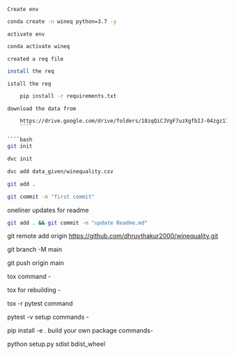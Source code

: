 

    Create env

````bash
conda create -n wineq python=3.7 -y
````


    activate env

````bash 
conda activate wineq
````
    created a req file

````bash
install the req
````

    istall the req
````bash
    pip install -r requirements.txt
````

    download the data from
````bash
    https://drive.google.com/drive/folders/18zqQiCJVgF7uzXgfbIJ-04zgz1ItNfF5?usp=sharing
    ````

````bash
git init
````
````bash
dvc init 
````
````bash
dvc add data_given/winequality.csv
````
````bash
git add .
````

````bash
git commit -m "first commit"
````


oneliner updates for readme
````bash
git add . && git commit -m "update Readme.md"
````

git remote add origin https://github.com/dhruvthakur2000/winequality.git

git branch -M main

git push origin main

tox command -

tox
for rebuilding -

tox -r 
pytest command

pytest -v
setup commands -

pip install -e . 
build your own package commands-

python setup.py sdist bdist_wheel